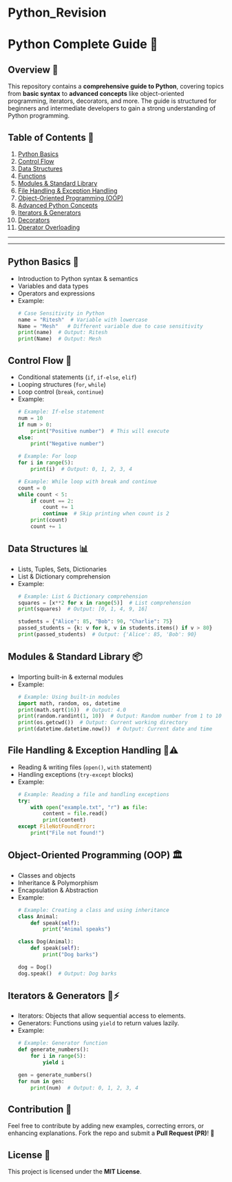 # Python_Revision

# Python Complete Guide 📘

## Overview 🚀
This repository contains a **comprehensive guide to Python**, covering topics from **basic syntax** to **advanced concepts** like object-oriented programming, iterators, decorators, and more. The guide is structured for beginners and intermediate developers to gain a strong understanding of Python programming.

## Table of Contents 📑

1. [Python Basics](#python-basics)
2. [Control Flow](#control-flow)
3. [Data Structures](#data-structures)
4. [Functions](#functions)
5. [Modules & Standard Library](#modules--standard-library)
6. [File Handling & Exception Handling](#file-handling--exception-handling)
7. [Object-Oriented Programming (OOP)](#object-oriented-programming-oop)
8. [Advanced Python Concepts](#advanced-python-concepts)
9. [Iterators & Generators](#iterators--generators)
10. [Decorators](#decorators)
11. [Operator Overloading](#operator-overloading)

---

---

## Python Basics 🐍
- Introduction to Python syntax & semantics
- Variables and data types
- Operators and expressions
- Example:
  ```python
  # Case Sensitivity in Python
  name = "Ritesh"  # Variable with lowercase
  Name = "Mesh"   # Different variable due to case sensitivity
  print(name)  # Output: Ritesh
  print(Name)  # Output: Mesh
  ```

## Control Flow 🔄
- Conditional statements (`if`, `if-else`, `elif`)
- Looping structures (`for`, `while`)
- Loop control (`break`, `continue`)
- Example:
  ```python
  # Example: If-else statement
  num = 10
  if num > 0:
      print("Positive number")  # This will execute
  else:
      print("Negative number")

  # Example: For loop
  for i in range(5):
      print(i)  # Output: 0, 1, 2, 3, 4
  
  # Example: While loop with break and continue
  count = 0
  while count < 5:
      if count == 2:
          count += 1
          continue  # Skip printing when count is 2
      print(count)
      count += 1
  ```

## Data Structures 📊
- Lists, Tuples, Sets, Dictionaries
- List & Dictionary comprehension
- Example:
  ```python
  # Example: List & Dictionary comprehension
  squares = [x**2 for x in range(5)]  # List comprehension
  print(squares)  # Output: [0, 1, 4, 9, 16]
  
  students = {"Alice": 85, "Bob": 90, "Charlie": 75}
  passed_students = {k: v for k, v in students.items() if v > 80}
  print(passed_students)  # Output: {'Alice': 85, 'Bob': 90}
  ```

## Modules & Standard Library 📦
- Importing built-in & external modules
- Example:
  ```python
  # Example: Using built-in modules
  import math, random, os, datetime
  print(math.sqrt(16))  # Output: 4.0
  print(random.randint(1, 10))  # Output: Random number from 1 to 10
  print(os.getcwd())  # Output: Current working directory
  print(datetime.datetime.now())  # Output: Current date and time
  ```

## File Handling & Exception Handling 📂⚠️
- Reading & writing files (`open()`, `with` statement)
- Handling exceptions (`try-except` blocks)
- Example:
  ```python
  # Example: Reading a file and handling exceptions
  try:
      with open("example.txt", "r") as file:
          content = file.read()
          print(content)
  except FileNotFoundError:
      print("File not found!")
  ```

## Object-Oriented Programming (OOP) 🏛️
- Classes and objects
- Inheritance & Polymorphism
- Encapsulation & Abstraction
- Example:
  ```python
  # Example: Creating a class and using inheritance
  class Animal:
      def speak(self):
          print("Animal speaks")
  
  class Dog(Animal):
      def speak(self):
          print("Dog barks")
  
  dog = Dog()
  dog.speak()  # Output: Dog barks
  ```

## Iterators & Generators 🔄⚡
- Iterators: Objects that allow sequential access to elements.
- Generators: Functions using `yield` to return values lazily.
- Example:
  ```python
  # Example: Generator function
  def generate_numbers():
      for i in range(5):
          yield i
  
  gen = generate_numbers()
  for num in gen:
      print(num)  # Output: 0, 1, 2, 3, 4
  ```

## Contribution 🤝
Feel free to contribute by adding new examples, correcting errors, or enhancing explanations. Fork the repo and submit a **Pull Request (PR)**! 🚀

## License 📜
This project is licensed under the **MIT License**.


